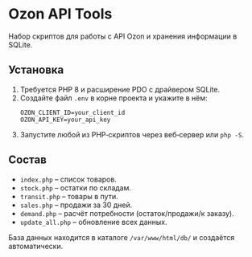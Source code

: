 # Ozon API Tools

Набор скриптов для работы с API Ozon и хранения информации в SQLite.

## Установка

1. Требуется PHP 8 и расширение PDO с драйвером SQLite.
2. Создайте файл `.env` в корне проекта и укажите в нём:
   ```
   OZON_CLIENT_ID=your_client_id
   OZON_API_KEY=your_api_key
   ```
3. Запустите любой из PHP‑скриптов через веб‑сервер или `php -S`.

## Состав

- `index.php` – список товаров.
- `stock.php` – остатки по складам.
- `transit.php` – товары в пути.
- `sales.php` – продажи за 30 дней.
- `demand.php` – расчёт потребности (остаток/продажи/к заказу).
- `update_all.php` – обновление всех данных.

База данных находится в каталоге `/var/www/html/db/` и создаётся автоматически.
